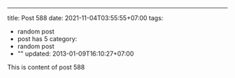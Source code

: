 ---
title: Post 588
date: 2021-11-04T03:55:55+07:00
tags:
  - random post
  - post has 5
category:
  - random post
  - ""
updated: 2013-01-09T16:10:27+07:00

This is content of post 588